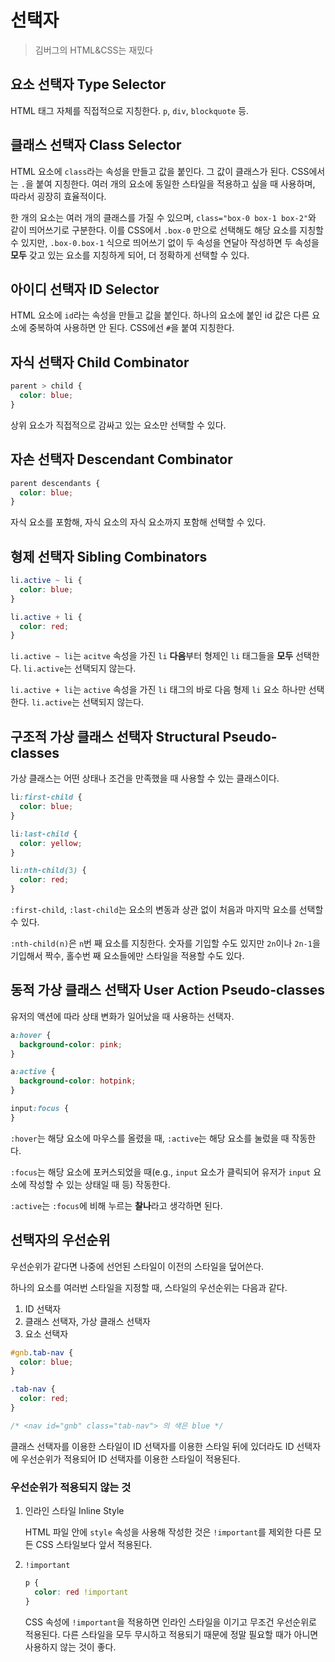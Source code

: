 # 선택자

> 김버그의 HTML&CSS는 재밌다

## 요소 선택자 Type Selector

HTML 태그 자체를 직접적으로 지칭한다. `p`, `div`, `blockquote` 등.

## 클래스 선택자 Class Selector

HTML 요소에 `class`라는 속성을 만들고 값을 붙인다. 그 값이 클래스가 된다. CSS에서는 `.`을 붙여 지칭한다. 여러 개의 요소에 동일한 스타일을 적용하고 싶을 때 사용하며, 따라서 굉장히 효율적이다.

한 개의 요소는 여러 개의 클래스를 가질 수 있으며, `class="box-0 box-1 box-2"`와 같이 띄어쓰기로 구분한다. 이를 CSS에서 `.box-0` 만으로 선택해도 해당 요소를 지칭할 수 있지만, `.box-0.box-1` 식으로 띄어쓰기 없이 두 속성을 연달아 작성하면 두 속성을 **모두** 갖고 있는 요소를 지칭하게 되어, 더 정확하게 선택할 수 있다.

## 아이디 선택자 ID Selector

HTML 요소에 `id`라는 속성을 만들고 값을 붙인다. 하나의 요소에 붙인 id 값은 다른 요소에 중복하여 사용하면 안 된다. CSS에선 `#`을 붙여 지칭한다.

## 자식 선택자 Child Combinator

```css
parent > child {
  color: blue;
}
```

상위 요소가 직접적으로 감싸고 있는 요소만 선택할 수 있다.

## 자손 선택자 Descendant Combinator

```css
parent descendants {
  color: blue;
}
```

자식 요소를 포함해, 자식 요소의 자식 요소까지 포함해 선택할 수 있다.

## 형제 선택자 Sibling Combinators

```css
li.active ~ li {
  color: blue;
}

li.active + li {
  color: red;
}
```

`li.active ~ li`는 `acitve` 속성을 가진 `li` **다음**부터 형제인 `li` 태그들을 **모두** 선택한다. `li.active`는 선택되지 않는다.

`li.active + li`는 `active` 속성을 가진 `li` 태그의 바로 다음 형제 `li` 요소 하나만 선택한다. `li.active`는 선택되지 않는다.

## 구조적 가상 클래스 선택자 Structural Pseudo-classes

가상 클래스는 어떤 상태나 조건을 만족했을 때 사용할 수 있는 클래스이다.

```css
li:first-child {
  color: blue;
}

li:last-child {
  color: yellow;
}

li:nth-child(3) {
  color: red;
}
```

`:first-child`, `:last-child`는 요소의 변동과 상관 없이 처음과 마지막 요소를 선택할 수 있다.

`:nth-child(n)`은 `n`번 째 요소를 지칭한다. 숫자를 기입할 수도 있지만 `2n`이나 `2n-1`을 기입해서 짝수, 홀수번 째 요소들에만 스타일을 적용할 수도 있다.

## 동적 가상 클래스 선택자 User Action Pseudo-classes

유저의 액션에 따라 상태 변화가 일어났을 때 사용하는 선택자.

```css
a:hover {
  background-color: pink;
}

a:active {
  background-color: hotpink;
}

input:focus {
}
```

`:hover`는 해당 요소에 마우스를 올렸을 때, `:active`는 해당 요소를 눌렀을 때 작동한다.

`:focus`는 해당 요소에 포커스되었을 때(e.g., `input` 요소가 클릭되어 유저가 `input` 요소에 작성할 수 있는 상태일 때 등) 작동한다.

`:active`는 `:focus`에 비해 누르는 **찰나**라고 생각하면 된다.

## 선택자의 우선순위

우선순위가 같다면 나중에 선언된 스타일이 이전의 스타일을 덮어쓴다.

하나의 요소를 여러번 스타일을 지정할 때, 스타일의 우선순위는 다음과 같다.

1. ID 선택자
2. 클래스 선택자, 가상 클래스 선택자
3. 요소 선택자

```CSS
#gnb.tab-nav {
  color: blue;
}

.tab-nav {
  color: red;
}

/* <nav id="gnb" class="tab-nav"> 의 색은 blue */
```

클래스 선택자를 이용한 스타일이 ID 선택자를 이용한 스타일 뒤에 있더라도 ID 선택자에 우선순위가 적용되어 ID 선택자를 이용한 스타일이 적용된다.

### 우선순위가 적용되지 않는 것

1. 인라인 스타일 Inline Style

   HTML 파일 안에 `style` 속성을 사용해 작성한 것은 `!important`를 제외한 다른 모든 CSS 스타일보다 앞서 적용된다.

2. `!important`

   ```CSS
   p {
     color: red !important
   }
   ```

   CSS 속성에 `!important`을 적용하면 인라인 스타일을 이기고 무조건 우선순위로 적용된다. 다른 스타일을 모두 무시하고 적용되기 때문에 정말 필요할 때가 아니면 사용하지 않는 것이 좋다.
